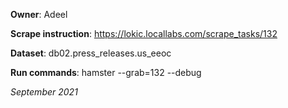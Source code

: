 **Owner**: Adeel
 
**Scrape instruction**: https://lokic.locallabs.com/scrape_tasks/132

**Dataset**: db02.press_releases.us_eeoc

**Run commands**: hamster --grab=132  --debug

_September 2021_
